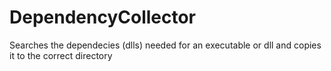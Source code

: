 # DependencyCollector
Searches the dependecies (dlls) needed for an executable or dll and copies it to the correct directory
